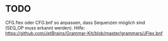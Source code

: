 # TODO

CFG.flex oder CFG.bnf so anpassen, dass Sequenzen möglich sind (SEQ_OP muss erkannt werden). Hilfe: https://github.com/JetBrains/Grammar-Kit/blob/master/grammars/JFlex.bnf